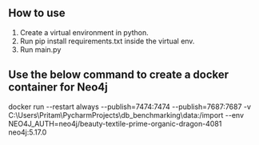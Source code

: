 How to use
-----------------------
1. Create a virtual environment in python.
2. Run pip install requirements.txt inside the virtual env.
3. Run main.py

Use the below command to create a docker container
for Neo4j
-----------------------
docker run --restart always --publish=7474:7474 --publish=7687:7687 -v C:\Users\Pritam\PycharmProjects\db_benchmarking\data:/import --env NEO4J_AUTH=neo4j/beauty-textile-prime-organic-dragon-4081 neo4j:5.17.0